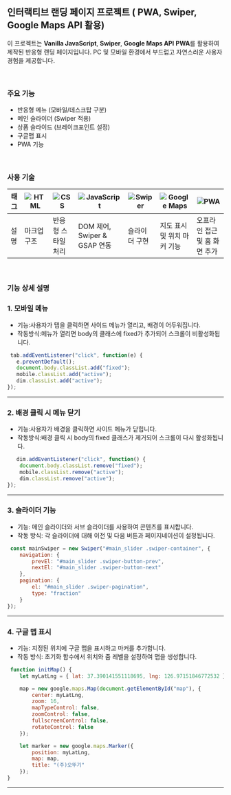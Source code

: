 ##  인터랙티브 랜딩 페이지 프로젝트 ( PWA, Swiper, Google Maps API 활용)

이 프로젝트는 **Vanilla JavaScript**, **Swiper**, **Google Maps API** **PWA**를 활용하여 제작된 반응형 랜딩 페이지입니다.
PC 및 모바일 환경에서 부드럽고 자연스러운 사용자 경험을 제공합니다.

<br/>

### 주요 기능

- 반응형 메뉴 (모바일/데스크탑 구분)
- 메인 슬라이더 (Swiper 적용)
- 상품 슬라이드 (브레이크포인트 설정)
- 구글맵 표시
- PWA 기능

<br/>

### 사용 기술

| 태그 |![HTML](https://img.shields.io/badge/HTML5-F05032?logo=html5&logoColor=white&style=flat-square) |![CSS](https://img.shields.io/badge/CSS3-1572B6?logo=css3&logoColor=white&style=flat-square) |![JavaScript](https://img.shields.io/badge/JavaScript-F7DF1E?logo=javascript&logoColor=000&style=flat-square) |![Swiper](https://img.shields.io/badge/Swiper-6332F6?logo=swiper&logoColor=white&style=flat-square) |![Google Maps](https://img.shields.io/badge/GoogleMaps-4285f4?logo=GoogleMaps&logoColor=white&style=flat-square) | ![PWA](https://img.shields.io/badge/PWA-5a0fc8?logo=PWA&logoColor=white&style=flat-square) |
|---|---|---|---|---|---|---|
| 설명 | 마크업 구조 | 반응형 스타일 처리 | DOM 제어, Swiper & GSAP 연동 | 슬라이더 구현 | 지도 표시 및 위치 마커 기능| 오프라인 접근 및 홈 화면 추가 |


<br/>

### 기능 상세 설명

### 1. 모바일 메뉴
- 기능:사용자가 탭을 클릭하면 사이드 메뉴가 열리고, 배경이 어두워집니다.
- 작동방식:메뉴가 열리면 body의 클래스에 fixed가 추가되어 스크롤이 비활성화됩니다.

 ``` JavaScript
  tab.addEventListener("click", function(e) {
    e.preventDefault();
    document.body.classList.add("fixed");
    mobile.classList.add("active");
    dim.classList.add("active");
});
```

---

### 2. 배경 클릭 시 메뉴 닫기

- 기능:사용자가 배경을 클릭하면 사이드 메뉴가 닫힙니다.
- 작동방식:배경 클릭 시 body의 fixed 클래스가 제거되어 스크롤이 다시 활성화됩니다.

```javascript
   dim.addEventListener("click", function() {
    document.body.classList.remove("fixed");
    mobile.classList.remove("active");
    dim.classList.remove("active");
});

```

---
### 3. 슬라이더 기능

- 기능: 메인 슬라이더와 서브 슬라이더를 사용하여 콘텐츠를 표시합니다.
- 작동 방식: 각 슬라이더에 대해 이전 및 다음 버튼과 페이지네이션이 설정됩니다.

```javascript
 const mainSwiper = new Swiper("#main_slider .swiper-container", {
    navigation: {
        prevEl: "#main_slider .swiper-button-prev",
        nextEl: "#main_slider .swiper-button-next"
    },
    pagination: {
        el: "#main_slider .swiper-pagination",
        type: "fraction"
    }
});

```

---
### 4. 구글 맵 표시

- 기능: 지정된 위치에 구글 맵을 표시하고 마커를 추가합니다.
- 작동 방식: 초기화 함수에서 위치와 줌 레벨을 설정하여 맵을 생성합니다.

```javascript
 function initMap() {
    let myLatLng = { lat: 37.390141551118695, lng: 126.97151846772532 };

    map = new google.maps.Map(document.getElementById("map"), {
        center: myLatLng,
        zoom: 16,
        mapTypeControl: false,
        zoomControl: false,
        fullscreenControl: false,
        rotateControl: false
    });

    let marker = new google.maps.Marker({
        position: myLatLng,
        map: map,
        title: "(주)오뚜기"
    });
}

```

---
